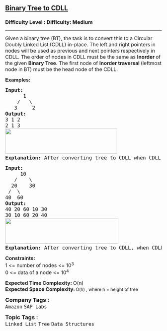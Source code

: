 <h2><a href="https://www.geeksforgeeks.org/problems/binary-tree-to-cdll/1?page=8&sortBy=accuracy">Binary Tree to CDLL</a></h2><h3>Difficulty Level : Difficulty: Medium</h3><hr><div class="problems_problem_content__Xm_eO"><p><span style="font-size: 12pt;">Given a binary tree (BT), the task is to convert this to a Circular Doubly Linked List (CDLL) in-place. The<strong> </strong>left and right pointers<strong> </strong>in nodes will be used as previous and next pointers<strong> </strong>respectively in CDLL. The order of nodes in CDLL<strong> </strong>must be the same as <strong>Inorder </strong>of the given <strong>Binary Tree</strong>. The first node of <strong>Inorder traversal </strong>(leftmost node in<strong> </strong>BT) must be the<strong> </strong>head node of the CDLL.</span></p>
<p><span style="font-size: 12pt;"><strong>Examples:</strong></span></p>
<pre><span style="font-size: 12pt;"><strong>Input:
</strong>&nbsp; &nbsp; &nbsp; 1
 &nbsp; &nbsp;/&nbsp; &nbsp;\
 &nbsp; 3&nbsp; &nbsp; &nbsp;2
<strong>Output:
</strong>3 1 2&nbsp;
2 1 3<br><img src="https://media.geeksforgeeks.org/img-practice/prod/addEditProblem/700548/Web/Other/blobid0_1723058025.png" width="360" height="81"><strong>
Explanation: </strong>After converting tree to CDLL when CDLL is is traversed from head to tail and then tail to head, elements are displayed as in the output.
</span></pre>
<pre><span style="font-size: 12pt;"><strong>Input:
</strong>&nbsp; &nbsp;&nbsp; 10
 &nbsp; /&nbsp; &nbsp; \
 &nbsp;20&nbsp; &nbsp; 30
 /&nbsp; \
40 &nbsp;60
<strong>Output:
</strong>40 20 60 10 30&nbsp;
30 10 60 20 40<br><img src="https://media.geeksforgeeks.org/img-practice/prod/addEditProblem/700548/Web/Other/blobid1_1723058039.png" width="364" height="82"><strong>
Explanation: </strong>After converting tree to CDLL, when CDLL is is traversed from head totail and then tail to head, elements are displayed as in the output.</span></pre>
<p><span style="font-size: 12pt;"><strong style="font-family: -apple-system, BlinkMacSystemFont, 'Segoe UI', Roboto, Oxygen, Ubuntu, Cantarell, 'Open Sans', 'Helvetica Neue', sans-serif;">Constraints:<br></strong><span style="font-family: -apple-system, BlinkMacSystemFont, 'Segoe UI', Roboto, Oxygen, Ubuntu, Cantarell, 'Open Sans', 'Helvetica Neue', sans-serif;">1 &lt;= number of nodes &lt;= 10</span><sup style="font-family: -apple-system, BlinkMacSystemFont, 'Segoe UI', Roboto, Oxygen, Ubuntu, Cantarell, 'Open Sans', 'Helvetica Neue', sans-serif;">3<br></sup><span style="font-family: -apple-system, BlinkMacSystemFont, 'Segoe UI', Roboto, Oxygen, Ubuntu, Cantarell, 'Open Sans', 'Helvetica Neue', sans-serif;">0 &lt;= data of a node &lt;= 10</span><sup style="font-family: -apple-system, BlinkMacSystemFont, 'Segoe UI', Roboto, Oxygen, Ubuntu, Cantarell, 'Open Sans', 'Helvetica Neue', sans-serif;">4</sup></span></p>
<p><span style="font-size: 12pt;"><strong>Expected Time Complexity: </strong>O(n)<br><strong style="font-family: -apple-system, BlinkMacSystemFont, 'Segoe UI', Roboto, Oxygen, Ubuntu, Cantarell, 'Open Sans', 'Helvetica Neue', sans-serif;">Expected Space C</strong></span><strong style="font-family: -apple-system, BlinkMacSystemFont, 'Segoe UI', Roboto, Oxygen, Ubuntu, Cantarell, 'Open Sans', 'Helvetica Neue', sans-serif; font-size: 16px;">omplexity</strong><strong style="font-family: -apple-system, BlinkMacSystemFont, 'Segoe UI', Roboto, Oxygen, Ubuntu, Cantarell, 'Open Sans', 'Helvetica Neue', sans-serif;">: </strong><span style="font-family: -apple-system, BlinkMacSystemFont, 'Segoe UI', Roboto, Oxygen, Ubuntu, Cantarell, 'Open Sans', 'Helvetica Neue', sans-serif;">O(h) , where h = height of tree</span></p></div><p><span style=font-size:18px><strong>Company Tags : </strong><br><code>Amazon</code>&nbsp;<code>SAP Labs</code>&nbsp;<br><p><span style=font-size:18px><strong>Topic Tags : </strong><br><code>Linked List</code>&nbsp;<code>Tree</code>&nbsp;<code>Data Structures</code>&nbsp;